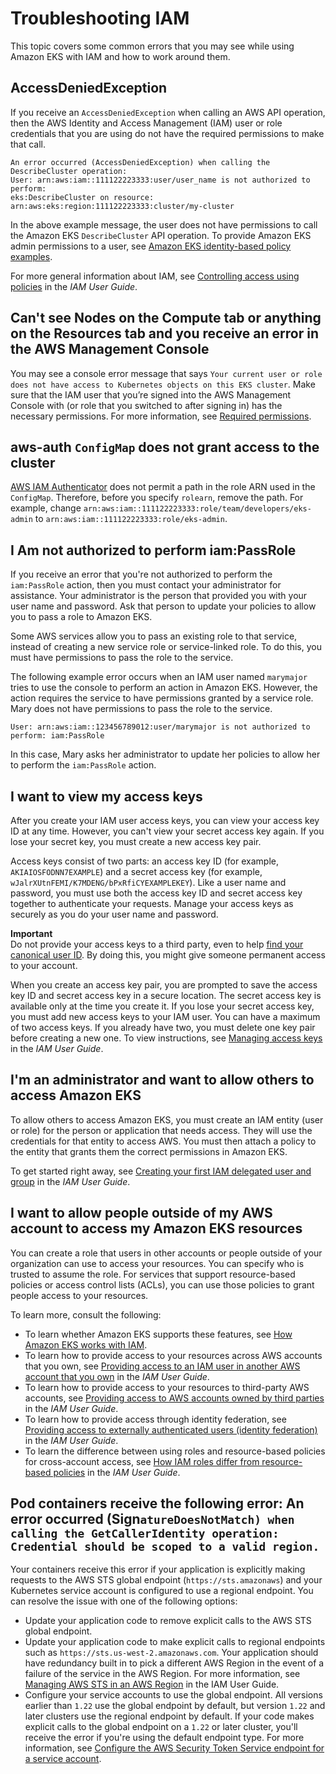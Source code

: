 # Troubleshooting IAM<a name="troubleshooting_iam"></a>

This topic covers some common errors that you may see while using Amazon EKS with IAM and how to work around them\.

## AccessDeniedException<a name="iam-error"></a>

If you receive an `AccessDeniedException` when calling an AWS API operation, then the AWS Identity and Access Management \(IAM\) user or role credentials that you are using do not have the required permissions to make that call\. 

```
An error occurred (AccessDeniedException) when calling the DescribeCluster operation: 
User: arn:aws:iam::111122223333:user/user_name is not authorized to perform: 
eks:DescribeCluster on resource: arn:aws:eks:region:111122223333:cluster/my-cluster
```

In the above example message, the user does not have permissions to call the Amazon EKS `DescribeCluster` API operation\. To provide Amazon EKS admin permissions to a user, see [Amazon EKS identity\-based policy examples](security_iam_id-based-policy-examples.md)\.

For more general information about IAM, see [Controlling access using policies](https://docs.aws.amazon.com/IAM/latest/UserGuide/access_controlling.html) in the *IAM User Guide*\.

## Can't see **Nodes** on the **Compute** tab or anything on the **Resources** tab and you receive an error in the AWS Management Console<a name="security-iam-troubleshoot-cannot-view-nodes-or-workloads"></a>

You may see a console error message that says `Your current user or role does not have access to Kubernetes objects on this EKS cluster`\. Make sure that the IAM user that you’re signed into the AWS Management Console with \(or role that you switched to after signing in\) has the necessary permissions\. For more information, see [Required permissions](view-kubernetes-resources.md#view-kubernetes-resources-permissions)\.

## aws\-auth `ConfigMap` does not grant access to the cluster<a name="security-iam-troubleshoot-ConfigMap"></a>

[AWS IAM Authenticator](https://github.com/kubernetes-sigs/aws-iam-authenticator) does not permit a path in the role ARN used in the `ConfigMap`\. Therefore, before you specify `rolearn`, remove the path\. For example, change `arn:aws:iam::111122223333:role/team/developers/eks-admin` to `arn:aws:iam::111122223333:role/eks-admin`\.

## I Am not authorized to perform iam:PassRole<a name="security_iam_troubleshoot-passrole"></a>

If you receive an error that you're not authorized to perform the `iam:PassRole` action, then you must contact your administrator for assistance\. Your administrator is the person that provided you with your user name and password\. Ask that person to update your policies to allow you to pass a role to Amazon EKS\.

Some AWS services allow you to pass an existing role to that service, instead of creating a new service role or service\-linked role\. To do this, you must have permissions to pass the role to the service\.

The following example error occurs when an IAM user named `marymajor` tries to use the console to perform an action in Amazon EKS\. However, the action requires the service to have permissions granted by a service role\. Mary does not have permissions to pass the role to the service\.

```
User: arn:aws:iam::123456789012:user/marymajor is not authorized to perform: iam:PassRole
```

In this case, Mary asks her administrator to update her policies to allow her to perform the `iam:PassRole` action\.

## I want to view my access keys<a name="security_iam_troubleshoot-access-keys"></a>

After you create your IAM user access keys, you can view your access key ID at any time\. However, you can't view your secret access key again\. If you lose your secret key, you must create a new access key pair\. 

Access keys consist of two parts: an access key ID \(for example, `AKIAIOSFODNN7EXAMPLE`\) and a secret access key \(for example, `wJalrXUtnFEMI/K7MDENG/bPxRfiCYEXAMPLEKEY`\)\. Like a user name and password, you must use both the access key ID and secret access key together to authenticate your requests\. Manage your access keys as securely as you do your user name and password\.

**Important**  
 Do not provide your access keys to a third party, even to help [find your canonical user ID](https://docs.aws.amazon.com/general/latest/gr/acct-identifiers.html#FindingCanonicalId)\. By doing this, you might give someone permanent access to your account\. 

When you create an access key pair, you are prompted to save the access key ID and secret access key in a secure location\. The secret access key is available only at the time you create it\. If you lose your secret access key, you must add new access keys to your IAM user\. You can have a maximum of two access keys\. If you already have two, you must delete one key pair before creating a new one\. To view instructions, see [Managing access keys](https://docs.aws.amazon.com/IAM/latest/UserGuide/id_credentials_access-keys.html#Using_CreateAccessKey) in the *IAM User Guide*\.

## I'm an administrator and want to allow others to access Amazon EKS<a name="security_iam_troubleshoot-admin-delegate"></a>

To allow others to access Amazon EKS, you must create an IAM entity \(user or role\) for the person or application that needs access\. They will use the credentials for that entity to access AWS\. You must then attach a policy to the entity that grants them the correct permissions in Amazon EKS\.

To get started right away, see [Creating your first IAM delegated user and group](https://docs.aws.amazon.com/IAM/latest/UserGuide/getting-started_create-delegated-user.html) in the *IAM User Guide*\.

## I want to allow people outside of my AWS account to access my Amazon EKS resources<a name="security_iam_troubleshoot-cross-account-access"></a>

You can create a role that users in other accounts or people outside of your organization can use to access your resources\. You can specify who is trusted to assume the role\. For services that support resource\-based policies or access control lists \(ACLs\), you can use those policies to grant people access to your resources\.

To learn more, consult the following:
+ To learn whether Amazon EKS supports these features, see [How Amazon EKS works with IAM](security_iam_service-with-iam.md)\.
+ To learn how to provide access to your resources across AWS accounts that you own, see [Providing access to an IAM user in another AWS account that you own](https://docs.aws.amazon.com/IAM/latest/UserGuide/id_roles_common-scenarios_aws-accounts.html) in the *IAM User Guide*\.
+ To learn how to provide access to your resources to third\-party AWS accounts, see [Providing access to AWS accounts owned by third parties](https://docs.aws.amazon.com/IAM/latest/UserGuide/id_roles_common-scenarios_third-party.html) in the *IAM User Guide*\.
+ To learn how to provide access through identity federation, see [Providing access to externally authenticated users \(identity federation\)](https://docs.aws.amazon.com/IAM/latest/UserGuide/id_roles_common-scenarios_federated-users.html) in the *IAM User Guide*\.
+ To learn the difference between using roles and resource\-based policies for cross\-account access, see [How IAM roles differ from resource\-based policies](https://docs.aws.amazon.com/IAM/latest/UserGuide/id_roles_compare-resource-policies.html) in the *IAM User Guide*\.

## Pod containers receive the following error: An error occurred \(Sign`atureDoesNotMatch) when calling the GetCallerIdentity operation: Credential should be scoped to a valid region.`<a name="security-iam-troubleshoot-wrong-sts-endpoint"></a>

Your containers receive this error if your application is explicitly making requests to the AWS STS global endpoint \(`https://sts.amazonaws`\) and your Kubernetes service account is configured to use a regional endpoint\. You can resolve the issue with one of the following options:
+ Update your application code to remove explicit calls to the AWS STS global endpoint\. 
+ Update your application code to make explicit calls to regional endpoints such as `https://sts.us-west-2.amazonaws.com`\. Your application should have redundancy built in to pick a different AWS Region in the event of a failure of the service in the AWS Region\. For more information, see [Managing AWS STS in an AWS Region](https://docs.aws.amazon.com/IAM/latest/UserGuide/id_credentials_temp_enable-regions.html) in the IAM User Guide\.
+ Configure your service accounts to use the global endpoint\. All versions earlier than `1.22` use the global endpoint by default, but version `1.22` and later clusters use the regional endpoint by default\. If your code makes explicit calls to the global endpoint on a `1.22` or later cluster, you'll receive the error if you're using the default endpoint type\. For more information, see [Configure the AWS Security Token Service endpoint for a service account](configure-sts-endpoint.md)\.
